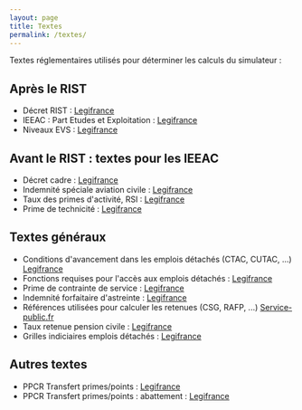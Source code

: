 ```yaml
---
layout: page
title: Textes
permalink: /textes/
---
```


Textes réglementaires utilisés pour déterminer les calculs du simulateur :

## Après le RIST
* Décret RIST : [Legifrance](https://www.legifrance.gouv.fr/eli/decret/2016/12/26/DEVA1631849D/jo/texte)
* IEEAC : Part Etudes et Exploitation : [Legifrance](https://www.legifrance.gouv.fr/affichTexte.do?cidTexte=JORFTEXT000034517492&dateTexte=20170727)
* Niveaux EVS : [Legifrance](https://www.legifrance.gouv.fr/loda/id/JORFTEXT000034517413/2022-03-15/)

## Avant le RIST : textes pour les IEEAC
* Décret cadre : [Legifrance](https://www.legifrance.gouv.fr/affichTexte.do?cidTexte=JORFTEXT000022673110)
* Indemnité spéciale aviation civile : [Legifrance](https://www.legifrance.gouv.fr/affichTexte.do?cidTexte=JORFTEXT000022673357&dateTexte=20160710)
* Taux des primes d'activité, RSI : [Legifrance](https://www.legifrance.gouv.fr/affichTexte.do?cidTexte=JORFTEXT000022673336&fastPos=2&fastReqId=1028605527&categorieLien=cid&oldAction=rechTexte)
* Prime de technicité : [Legifrance](https://www.legifrance.gouv.fr/affichTexte.do?cidTexte=JORFTEXT000029467053&dateTexte=&categorieLien=id)

## Textes généraux
* Conditions d'avancement dans les emplois détachés (CTAC, CUTAC, ...) [Legifrance](https://www.legifrance.gouv.fr/affichTexte.do?cidTexte=LEGITEXT000019057771)
* Fonctions requises pour l'accès aux emplois détachés : [Legifrance](https://www.legifrance.gouv.fr/affichTexte.do?cidTexte=LEGITEXT000031277018)
* Prime de contrainte de service : [Legifrance](https://www.legifrance.gouv.fr/affichTexte.do?cidTexte=LEGITEXT000019678445)
* Indemnité forfaitaire d'astreinte : [Legifrance](https://www.legifrance.gouv.fr/affichTexte.do?cidTexte=JORFTEXT000000246795)
* Références utilisées pour calculer les retenues (CSG, RAFP, ...) [Service-public.fr](https://www.service-public.fr/particuliers/vosdroits/F468)
* Taux retenue pension civile : [Legifrance](https://www.legifrance.gouv.fr/affichTexte.do?cidTexte=JORFTEXT000023335006&dateTexte=20170724)
* Grilles indiciaires emplois détachés : [Legifrance](https://www.legifrance.gouv.fr/affichTexteArticle.do;jsessionid=C5D660F1F571970A4CD914F361D1AA29.tplgfr36s_1?cidTexte=JORFTEXT000019463451&idArticle=LEGIARTI000034034515&dateTexte=20190101&categorieLien=id#LEGIARTI000034034515)

## Autres textes
* PPCR Transfert primes/points : [Legifrance](https://www.legifrance.gouv.fr/affichTexte.do?cidTexte=JORFTEXT000034026392&categorieLien=id)
* PPCR Transfert primes/points : abattement : [Legifrance](https://www.legifrance.gouv.fr/affichTexte.do?cidTexte=JORFTEXT000032520735)
